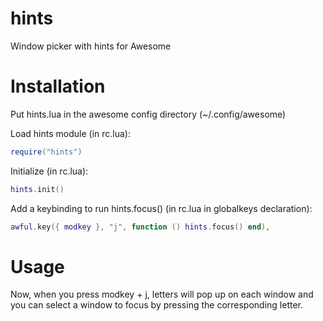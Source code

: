 hints
=====

Window picker with hints for Awesome

Installation
============

Put hints.lua in the awesome config directory (~/.config/awesome)

Load hints module (in rc.lua):
```lua
require("hints")
```
Initialize (in rc.lua):
```lua
hints.init()
```
Add a keybinding to run hints.focus() (in rc.lua in globalkeys declaration):
```lua
awful.key({ modkey }, "j", function () hints.focus() end),
```
Usage
=====
Now, when you press modkey + j, letters will pop up on each window and you can select a window to focus by pressing the corresponding letter.
